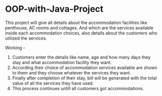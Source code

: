 # OOP-with-Java-Project

  This project will give all details about 
	the accommodation facilities like penthouse, AC rooms and cottages. 
	And which are the services available inside each accommodation choices, 
	also details about  the customers who utilized the services.
  
  Working -
  1) Customers enter the details like name, age and how many days they stay and what accommodation facility they want.
  2) According their choice of accommodation services available are shown to them and they choose whatever the services they want.
  3) Finally after completion of their stay, bill will be generated with the total value of all the services they have used.
  4) This process continues untill all customers got accommodations.
  
